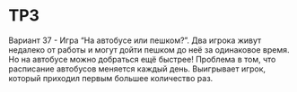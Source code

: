 # TP3
Вариант 37 - Игра “На автобусе или пешком?”. Два игрока живут недалеко от
работы и могут дойти пешком до неё за одинаковое время. Но на
автобусе можно добраться ещё быстрее! Проблема в том, что
расписание автобусов меняется каждый день. Выигрывает игрок,
который приходил первым большее количество раз.
